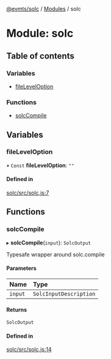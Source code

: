 [@evmts/solc](../README.md) / [Modules](../modules.md) / solc

# Module: solc

## Table of contents

### Variables

- [fileLevelOption](solc.md#fileleveloption)

### Functions

- [solcCompile](solc.md#solccompile)

## Variables

### fileLevelOption

• `Const` **fileLevelOption**: ``""``

#### Defined in

[solc/src/solc.js:7](https://github.com/evmts/evmts-monorepo/blob/main/bundler/solc/src/solc.js#L7)

## Functions

### solcCompile

▸ **solcCompile**(`input`): `SolcOutput`

Typesafe wrapper around solc.compile

#### Parameters

| Name | Type |
| :------ | :------ |
| `input` | `SolcInputDescription` |

#### Returns

`SolcOutput`

#### Defined in

[solc/src/solc.js:14](https://github.com/evmts/evmts-monorepo/blob/main/bundler/solc/src/solc.js#L14)
